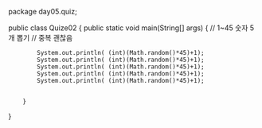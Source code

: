 package day05.quiz;

public class Quize02 {
		public static void main(String[] args) {
			// 1~45 숫자 5개 뽑기
			// 중복 괜찮음
			
			
		
			System.out.println( (int)(Math.random()*45)+1);
			System.out.println( (int)(Math.random()*45)+1);
			System.out.println( (int)(Math.random()*45)+1);
			System.out.println( (int)(Math.random()*45)+1);
			System.out.println( (int)(Math.random()*45)+1);
			
			
		}

}
